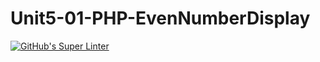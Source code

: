 # Unit5-01-PHP-EvenNumberDisplay
[![GitHub's Super Linter](https://github.com/ICS2O-Programming-BraydenM/Unit5-01-PHP-EvenNumberDisplay/workflows/GitHub's%20Super%20Linter/badge.svg)](https://github.com/ICS2O-Programming-BraydenM/Unit5-01-PHP-EvenNumberDisplay/actions)